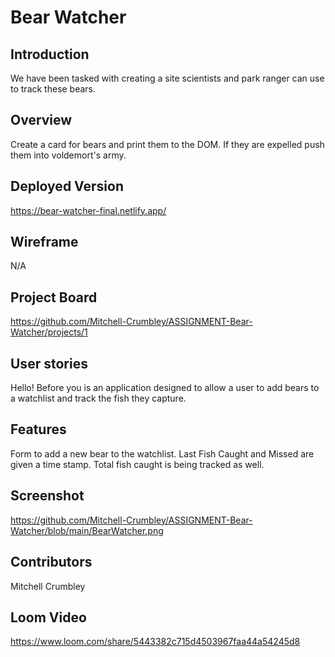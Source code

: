 # Bear Watcher
## Introduction
We have been tasked with creating a site scientists and park ranger can use to track these bears.

## Overview
Create a card for bears and print them to the DOM. If they are expelled push them into voldemort's army.

## Deployed Version
https://bear-watcher-final.netlify.app/

## Wireframe
N/A

## Project Board
https://github.com/Mitchell-Crumbley/ASSIGNMENT-Bear-Watcher/projects/1

## User stories
Hello! Before you is an application designed to allow a user to add bears to a watchlist and track the fish they capture.

## Features
Form to add a new bear to the watchlist. 
Last Fish Caught and Missed are given a time stamp. Total fish caught is being tracked as well. 

## Screenshot
https://github.com/Mitchell-Crumbley/ASSIGNMENT-Bear-Watcher/blob/main/BearWatcher.png

## Contributors
Mitchell Crumbley

## Loom Video
https://www.loom.com/share/5443382c715d4503967faa44a54245d8

